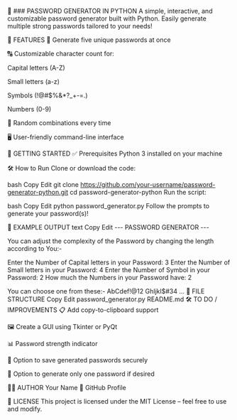 🔐 ### PASSWORD GENERATOR IN PYTHON
A simple, interactive, and customizable password generator built with Python. Easily generate multiple strong passwords tailored to your needs!

📌 FEATURES
🔢 Generate five unique passwords at once

🔠 Customizable character count for:

Capital letters (A-Z)

Small letters (a-z)

Symbols (!@#$%&*?_+-=.)

Numbers (0-9)

🎲 Random combinations every time

🖥️ User-friendly command-line interface

🚀 GETTING STARTED
✅ Prerequisites
Python 3 installed on your machine

🛠️ How to Run
Clone or download the code:

bash
Copy
Edit
git clone https://github.com/your-username/password-generator-python.git
cd password-generator-python
Run the script:

bash
Copy
Edit
python password_generator.py
Follow the prompts to generate your password(s)!

🧪 EXAMPLE OUTPUT
text
Copy
Edit
--- PASSWORD GENERATOR ---

You can adjust the complexity of the Password by changing the length according to You:- 

Enter the Number of Capital letters in your Password: 3
Enter the Number of Small letters in your Password: 4
Enter the Number of Symbol in your Password: 2
How much the Numbers in your Password have: 2

You can choose one from these:-
AbCdef!@12
GhIjkl$#34
...
📁 FILE STRUCTURE
Copy
Edit
password_generator.py
README.md
🛠️ TO DO / IMPROVEMENTS
📋 Add copy-to-clipboard support

🖼️ Create a GUI using Tkinter or PyQt

📊 Password strength indicator

💾 Option to save generated passwords securely

🎯 Option to generate only one password if desired

👨‍💻 AUTHOR
Your Name
🔗 GitHub Profile

📄 LICENSE
This project is licensed under the MIT License – feel free to use and modify.
